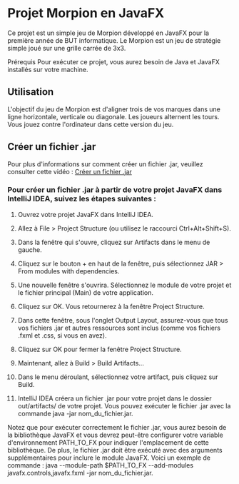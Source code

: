 # Projet Morpion en JavaFX
Ce projet est un simple jeu de Morpion développé en JavaFX pour la première année de BUT informatique. Le Morpion est un jeu de stratégie simple joué sur une grille carrée de 3x3.

Prérequis
Pour exécuter ce projet, vous aurez besoin de Java et JavaFX installés sur votre machine.

## Utilisation
L'objectif du jeu de Morpion est d'aligner trois de vos marques dans une ligne horizontale, verticale ou diagonale. Les joueurs alternent les tours. Vous jouez contre l'ordinateur dans cette version du jeu.

## Créer un fichier .jar
Pour plus d'informations sur comment créer un fichier .jar, veuillez consulter cette vidéo : [Créer un fichier .jar](https://www.youtube.com/watch?v=_XQjs1xGtaU)



### Pour créer un fichier .jar à partir de votre projet JavaFX dans IntelliJ IDEA, suivez les étapes suivantes :

1. Ouvrez votre projet JavaFX dans IntelliJ IDEA.

2. Allez à File > Project Structure (ou utilisez le raccourci Ctrl+Alt+Shift+S).

3. Dans la fenêtre qui s'ouvre, cliquez sur Artifacts dans le menu de gauche.

4. Cliquez sur le bouton + en haut de la fenêtre, puis sélectionnez JAR > From modules with dependencies.

5. Une nouvelle fenêtre s'ouvrira. Sélectionnez le module de votre projet et le fichier principal (Main) de votre application.

6. Cliquez sur OK. Vous retournerez à la fenêtre Project Structure.

7. Dans cette fenêtre, sous l'onglet Output Layout, assurez-vous que tous vos fichiers .jar et autres ressources sont inclus (comme vos fichiers .fxml et .css, si vous en avez).

8. Cliquez sur OK pour fermer la fenêtre Project Structure.

9. Maintenant, allez à Build > Build Artifacts...

10. Dans le menu déroulant, sélectionnez votre artifact, puis cliquez sur Build.

11. IntelliJ IDEA créera un fichier .jar pour votre projet dans le dossier out/artifacts/ de votre projet. Vous pouvez exécuter le fichier .jar avec la commande java -jar nom_du_fichier.jar.

Notez que pour exécuter correctement le fichier .jar, vous aurez besoin de la bibliothèque JavaFX et vous devrez peut-être configurer votre variable d'environnement PATH_TO_FX pour indiquer l'emplacement de cette bibliothèque. De plus, le fichier .jar doit être exécuté avec des arguments supplémentaires pour inclure le module JavaFX. Voici un exemple de commande : java --module-path $PATH_TO_FX --add-modules javafx.controls,javafx.fxml -jar nom_du_fichier.jar.
